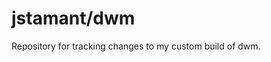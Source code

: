 jstamant/dwm
==================================================
Repository for tracking changes to my custom build of dwm.
